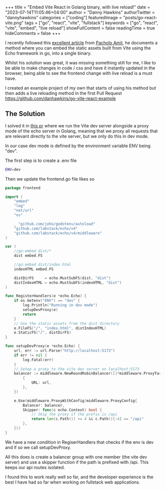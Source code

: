 +++
title = "Embed Vite React in Golang binary, with live reload!"
date = "2023-07-14T11:05:46+04:00"
author = "Danny Hawkins"
authorTwitter = "dannyhawkins"
categories = ["coding"]
featuredImage = "posts/go-react-vite.png"
tags = ["go", "react", "vite", "fullstack"]
keywords = ["go", "react", "vite", "embed", "live reload"]
showFullContent = false
readingTime = true
hideComments = false
+++

I recently followed this [excellent article](https://dev.to/pacholoamit/one-of-the-coolest-features-of-go-embed-reactjs-into-a-go-binary-41e9) from [Pacholo Amit](https://dev.to/pacholoamit), he documents a method where you can embed the static assets built from Vite using the Echo framework in go, into a single binary.

Whilst his solution was great, it was missing something still for me, I like to be able to make changes in code / css and have it instantly updated in the browser, being able to see the frontend change with live reload is a must have.

I created an example project of my own that starts of using his method but then adds a live reloading method in the first Pull Request https://github.com/danhawkins/go-vite-react-example

## The Solution

I solved it in [this pr](https://github.com/danhawkins/go-vite-react-example/pull/1) where we run the Vite dev server alongside a proxy mode of the echo server in Golang, meaning that we proxy all requests that are relevant directly to the vite server, but we only do this in dev mode.

In our case dev mode is defined by the environment variable ENV being "dev".

The first step is to create a .env file

```bash
ENV=dev
```

Then we update the frontend.go file likes so
```go
package frontend

import (
	"embed"
	"log"
	"net/url"
	"os"

	_ "github.com/joho/godotenv/autoload"
	"github.com/labstack/echo/v4"
	"github.com/labstack/echo/v4/middleware"
)

var (
	//go:embed dist/*
	dist embed.FS

	//go:embed dist/index.html
	indexHTML embed.FS

	distDirFS     = echo.MustSubFS(dist, "dist")
	distIndexHTML = echo.MustSubFS(indexHTML, "dist")
)

func RegisterHandlers(e *echo.Echo) {
	if os.Getenv("ENV") == "dev" {
		log.Println("Running in dev mode")
		setupDevProxy(e)
		return
	}
	// Use the static assets from the dist directory
	e.FileFS("/", "index.html", distIndexHTML)
	e.StaticFS("/", distDirFS)
}

func setupDevProxy(e *echo.Echo) {
	url, err := url.Parse("http://localhost:5173")
	if err != nil {
		log.Fatal(err)
	}
	// Setep a proxy to the vite dev server on localhost:5173
	balancer := middleware.NewRoundRobinBalancer([]*middleware.ProxyTarget{
		{
			URL: url,
		},
	})

	e.Use(middleware.ProxyWithConfig(middleware.ProxyConfig{
		Balancer: balancer,
		Skipper: func(c echo.Context) bool {
			// Skip the proxy if the prefix is /api
			return len(c.Path()) >= 4 && c.Path()[:4] == "/api"
		},
	}))
}

```

We have a new condition in RegiserHandlers that checks if the env is dev and if so we call setupDevProxy.

All this does is create a balancer group with one member (the vite dev server) and use a skipper function if the path is prefixed with /api. This keeps our api routes isolated.

I found this to work really well so far, and the developer experience is the best I have had so far when working on fullstack web applications.